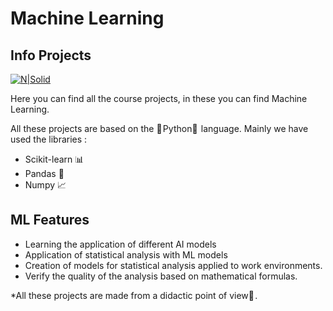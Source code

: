 # Machine Learning
## Info Projects

[![N|Solid](https://myblog-fc939wptnv.live-website.com/wp-content/uploads/2023/05/logo-1.png)](https://myblog-fc939wptnv.live-website.com/)



Here you can find all the course projects, in these you can find Machine Learning.

All these projects are based on the 🐍 Python🐍  language.
Mainly we have used the libraries :
- Scikit-learn 📊 
- Pandas 🐼
- Numpy 📈 

## ML Features

- Learning the application of different AI models
- Application of statistical analysis with ML models
- Creation of models for statistical analysis applied to work environments.
- Verify the quality of the analysis based on mathematical formulas.

*All these projects are made from a didactic point of view🙂 .